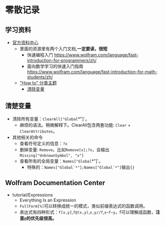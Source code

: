零散记录
========

## 学习资料
- [官方资料中心](https://reference.wolfram.com/language/)
  - 里面的资源里有两个入门文档,**一定要读，很短**
    - 快速编程入门 https://www.wolfram.com/language/fast-introduction-for-programmers/zh/
    - 面向数学学习的快速入门指南 https://www.wolfram.com/language/fast-introduction-for-math-students/zh/
  - ["How to" 分类主题](https://reference.wolfram.com/language/guide/HowToTopics.html)
    - [清除变量](https://reference.wolfram.com/language/howto/ClearMyDefinitions.html) 

## 清楚变量
- 清除所有变量：`ClearAll["Global`*"]`。
  - 麻烦的语法。稍微解释下。ClearAll包含两套功能: `Clear` + `ClearAttributes`。
- 其他相关的命令
  - 查看符号定义的信息：`?x`
  - 删掉变量: `Remove`。比如`Remove[x];?x`，会输出`Missing["UnknownSymbol", "x"]`
  - 查看所有的全局变量：`Names["Global`*"]`。
    - 特殊的：```Names["Global`*"];Names["Global`*"]```输出`{}`

## Wolfram Documentation Center 
- tutorial/Expressions
  - Everything Is an Expression
  - `FullForm[%]`可以转换成统一的模式，类似前缀表达式的函数调用。
  - 表达式有四种形式：`f[x,y]`,`f@(x,y)`,`x,y//f`,`x~f~y`，f可以理解成函数，**注意`@`的优先级很高。**